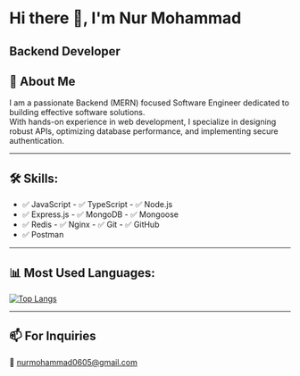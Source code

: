 # Hi there 👋, I'm Nur Mohammad

## Backend Developer

## 🚀 About Me
I am a passionate Backend (MERN) focused Software Engineer dedicated to building effective software solutions.  
With hands-on experience in web development, I specialize in designing robust APIs, optimizing database performance, and implementing secure authentication.

---

## 🛠 Skills:
- ✅ JavaScript  - ✅ TypeScript  - ✅ Node.js  
- ✅ Express.js  - ✅ MongoDB  - ✅ Mongoose
- ✅ Redis  - ✅ Nginx  - ✅ Git  - ✅ GitHub  
- ✅ Postman  

---

## 📊 Most Used Languages:
[![Top Langs](https://github-readme-stats.vercel.app/api/top-langs/?username=NurMohammad56&layout=compact&theme=radical)](https://github.com/NurMohammad56/github-readme-stats)

---

## 📫 For Inquiries
📩 [nurmohammad0605@gmail.com](nurmohammad0605@gmail.com)
